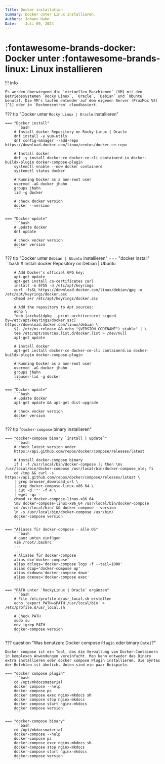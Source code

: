 ```yaml
---
Title: Docker installation
Summary: Docker unter Linux installieren.
Authors: Johann Hahn
Date:    Juli 09, 2024
---
```


# :fontawesome-brands-docker: Docker unter :fontawesome-brands-linux: Linux installieren

!!! info

    Es werden überwiegend die `virtuellen Maschienen` (VM) mit den Betriebssystemen `Rocky Linux`, `Oracle`, `Debian` und `Ubuntu` benutzt. Die VM's laufen entweder auf dem eigenen Server (ProxMox VE)[^1] oder in `Rechenzentren` cloudbasiert.

??? tip "Docker unter `Rocky Linux | Oracle` installieren"
    
    === "Docker install"
        ```bash
        # Install docker Repository on Rocky Linux | Oracle
        dnf install -y yum-utils
        dnf config-manager --add-repo https://download.docker.com/linux/centos/docker-ce.repo

        # Install docker
        dnf -y install docker-ce docker-ce-cli containerd.io docker-buildx-plugin docker-compose-plugin
        systemctl enable --now docker containerd
        systemctl status docker

        # Running Docker as a non-root user
        usermod -aG docker jhahn
        groups jhahn
        lid -g docker
    
        # check docker version
        docker --version
        ```

    === "Docker update"
        ```bash
        # update docker
        dnf update

        # check vocker version
        docker version
        ```

??? tip "Docker unter `Debian | Ubuntu` installieren"
    === "docker install"
        ```bash
        # Install docker Repository on Debian | Ubuntu
        
        # Add Docker's official GPG key:
        apt-get update
        apt-get install ca-certificates curl
        install -m 0755 -d /etc/apt/keyrings
        curl -fsSL https://download.docker.com/linux/debian/gpg -o /etc/apt/keyrings/docker.asc
        chmod a+r /etc/apt/keyrings/docker.asc

        # Add the repository to Apt sources:
        echo \
        "deb [arch=$(dpkg --print-architecture) signed-by=/etc/apt/keyrings/docker.asc] https://download.docker.com/linux/debian \
        $(. /etc/os-release && echo "$VERSION_CODENAME") stable" | \
        tee /etc/apt/sources.list.d/docker.list > /dev/null
        apt-get update

        # install docker
        apt-get install docker-ce docker-ce-cli containerd.io docker-buildx-plugin docker-compose-plugin

        # Running Docker as a non-root user
        usermod -aG docker jhahn
        groups jhahn
        libuser-lid -g docker
        ```

    === "Docker update"
        ```bash
        # update docker
        apt-get update && apt-get dist-upgrade

        # check vocker version
        docker version
        ```
    

??? tip "`Docker-compose` binary installieren"
    
    === "docker-compose binary `install | update`"
        ```bash
        # check latest version under
        https://api.github.com/repos/docker/compose/releases/latest
        
        # install docker-compose binary
        if [ -f /usr/local/bin/docker-compose ]; then \mv /usr/local/bin/docker-compose /usr/local/bin/docker-compose_old; fi
        cd /tmp && curl -s https://api.github.com/repos/docker/compose/releases/latest \
        | grep browser_download_url \
        | grep docker-compose-linux-x86_64 \
        | cut -d '"' -f 4 \
        | wget -qi -
        chmod +x docker-compose-linux-x86_64
        \mv docker-compose-linux-x86_64 /usr/local/bin/docker-compose
        cd /usr/local/bin/ && docker-compose --version
        ln -s /usr/local/bin/docker-compose /usr/bin/
        docker-compose version
        ```    

    === "Aliases für docker-compose - alle OS"
        ```bash
        # ganz unten einfügen
        vim /root/.bashrc
        ---
        ...
        # Aliases für docker-compose
        alias dc='docker-compose'
        alias dclogs='docker-compose logs -f --tail=1000'
        alias dcup='docker-compose up'
        alias dcdown='docker-compose down'
        alias dcexec='docker-compose exec'
        ```

    === "PATH unter `RockyLinux | Oracle` ergänzen"
        ```bash
        # File /etc/profile.d/usr_local.sh erstellen
        echo 'export PATH=$PATH:/usr/local/bin' > /etc/profile.d/usr_local.sh

        # Check PATH
        sudo su
        env |grep PATH
        docker-compose version
        ```

??? question "Was benutzen: Docker compose `Plugin` oder binary `Datei`?"

    Docker compose ist ein Tool, das die Verwaltung von Docker-Containern in komplexen Anwendungen vereinfacht. Man kann entweder das Binary extra installieren oder docker compose Plugin installieren. Die Syntax der Befehlen ist ähnlich. Unten sind ein paar Beispiele.

    === "docker compose plugin"
        ```bash
        cd /opt/mkdocsmaterial
        docker compose --help
        docker compose ps
        docker compose exec nginx-mkdocs sh
        docker compose stop nginx-mkdocs
        docker compose start nginx-mkdocs
        docker compose version
        ```

    === "docker-compose binary"
        ```bash
        cd /opt/mkdocsmaterial
        docker-compose --help
        docker-compose ps
        docker-compose exec nginx-mkdocs sh
        docker-compose stop nginx-mkdocs
        docker-compose start nginx-mkdocs
        docker-compose version
        ```


[^1]: [ProxMox VE](https://www.proxmox.com/de)
